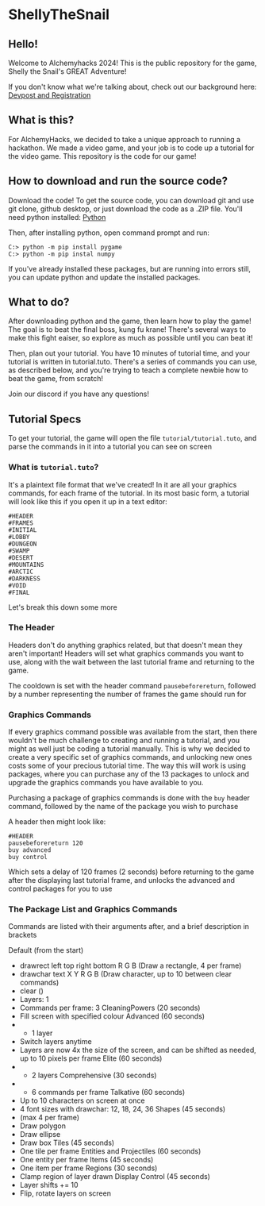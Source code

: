 # ShellyTheSnail
## Hello!
Welcome to Alchemyhacks 2024! This is the public repository for the game, Shelly the Snail's GREAT Adventure!

If you don't know what we're talking about, check out our background here: [Devpost and Registration](https://alchemyhacks.devpost.com/)

## What is this?
For AlchemyHacks, we decided to take a unique approach to running a hackathon. We made a video game, and your job is to code up a tutorial for the video game. This repository is the code for our game!

## How to download and run the source code?
Download the code! To get the source code, you can download git and use git clone, github desktop, or just download the code as a .ZIP file. You'll need python installed: [Python](https://www.python.org/)

Then, after installing python, open command prompt and run:
```
C:> python -m pip install pygame
C:> python -m pip instal numpy
```
If you've already installed these packages, but are running into errors still, you can update python and update the installed packages.

## What to do?
After downloading python and the game, then learn how to play the game! The goal is to beat the final boss, kung fu krane! There's several ways to make this fight eaiser, so explore as much as possible until you can beat it!

Then, plan out your tutorial. You have 10 minutes of tutorial time, and your tutorial is written in tutorial.tuto. There's a series of commands you can use, as described below, and you're trying to teach a complete newbie how to beat the game, from scratch!

Join our discord if you have any questions!

## Tutorial Specs
To get your tutorial, the game will open the file `tutorial/tutorial.tuto`, and parse the commands in it into a tutorial you can see on screen

### What is `tutorial.tuto`?
It's a plaintext file format that we've created! In it are all your graphics commands, for each frame of the tutorial. In its most basic form, a tutorial will look like this if you open it up in a text editor:
```
#HEADER
#FRAMES
#INITIAL
#LOBBY
#DUNGEON
#SWAMP
#DESERT
#MOUNTAINS
#ARCTIC
#DARKNESS
#VOID
#FINAL
```
Let's break this down some more
### The Header
Headers don't do anything graphics related, but that doesn't mean they aren't important! Headers will set what graphics commands you want to use, along with the wait between the last tutorial frame and returning to the game.

The cooldown is set with the header command `pausebeforereturn`, followed by a number representing the number of frames the game should run for

### Graphics Commands
If every graphics command possible was available from the start, then there wouldn't be much challenge to creating and running a tutorial, and you might as well just be coding a tutorial manually. This is why we decided to create a very specific set of graphics commands, and unlocking new ones costs some of your precious tutorial time. The way this will work is using packages, where you can purchase any of the 13 packages to unlock and upgrade the graphics commands you have available to you.

Purchasing a package of graphics commands is done with the `buy` header command, followed by the name of the package you wish to purchase

A header then might look like:
```
#HEADER
pausebeforereturn 120
buy advanced
buy control
```
Which sets a delay of 120 frames (2 seconds) before returning to the game after the displaying last tutorial frame, and unlocks the advanced and control packages for you to use

### The Package List and Graphics Commands
Commands are listed with their arguments after, and a brief description in brackets

Default (from the start)
 - drawrect left top right bottom R G B (Draw a rectangle, 4 per frame)
 - drawchar text X Y R G B (Draw character, up to 10 between clear commands)
 - clear ()
 - Layers: 1
 - Commands per frame: 3
CleaningPowers (20 seconds)
 - Fill screen with specified colour
Advanced (60 seconds)
 - + 1 layer
 - Switch layers anytime
 - Layers are now 4x the size of the screen, and can be shifted as needed, up to 10 pixels per frame
Elite (60 seconds)
 - + 2 layers
Comprehensive (30 seconds)
 - + 6 commands per frame
Talkative (60 seconds)
 - Up to 10 characters on screen at once
 - 4 font sizes with drawchar: 12, 18, 24, 36
Shapes (45 seconds)
 - (max 4 per frame)
 - Draw polygon 
 - Draw ellipse
 - Draw box
Tiles (45 seconds)
 - One tile per frame
Entities and Projectiles (60 seconds)
 - One entity per frame
Items (45 seconds)
 - One item per frame
Regions (30 seconds)
 - Clamp region of layer drawn
Display Control (45 seconds)
 - Layer shifts += 10
 - Flip, rotate layers on screen
